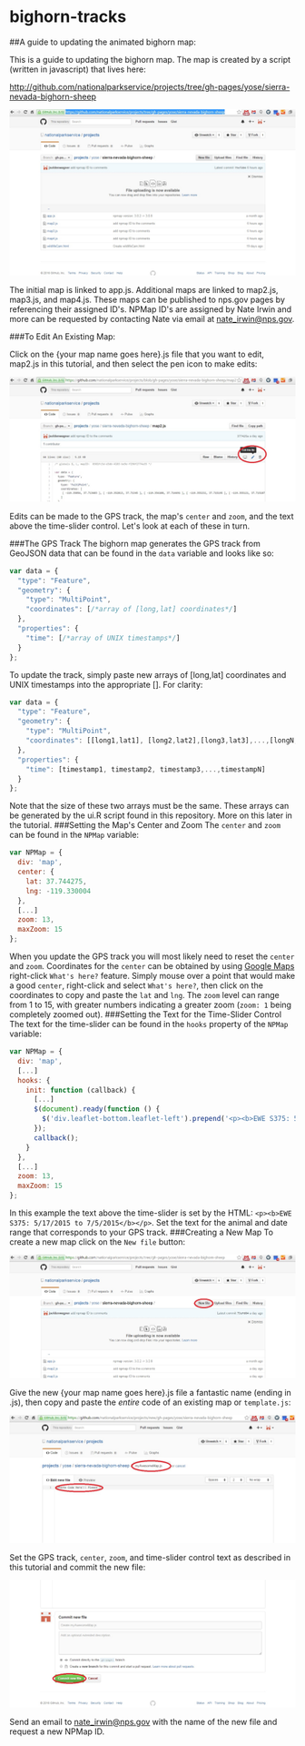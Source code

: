 # bighorn-tracks
##A guide to updating the animated bighorn map:

This is a guide to updating the bighorn map.  The map is created by a script (written in javascript) that lives here:
  
http://github.com/nationalparkservice/projects/tree/gh-pages/yose/sierra-nevada-bighorn-sheep
  
![](screenshots/mapScripts.jpg)
  
The initial map is linked to app.js. Additional maps are linked to map2.js, map3.js, and map4.js. 
These maps can be published to nps.gov pages by referencing their assigned ID's. NPMap ID's are assigned by Nate Irwin and more can be requested by contacting Nate via email at nate_irwin@nps.gov.
  
###To Edit An Existing Map: 

Click on the {your map name goes here}.js file that you want to edit, map2.js in this tutorial, and then select 
the pen icon to make edits:

![](screenshots/editJavascript.jpg)

Edits can be made to the GPS track, the map's `center` and `zoom`, and the text above the time-slider control. 
Let's look at each of these in turn.

###The GPS Track
The bighorn map generates the GPS track from GeoJSON data that can be found in the `data` variable and looks like so:
```javascript
var data = {
  "type": "Feature",
  "geometry": {
    "type": "MultiPoint",
    "coordinates": [/*array of [long,lat] coordinates*/]
  },
  "properties": {
    "time": [/*array of UNIX timestamps*/]
  }
};
```
To update the track, simply paste new arrays of [long,lat] coordinates and UNIX timestamps into the appropriate [].
For clarity:
```javascript
var data = {
  "type": "Feature",
  "geometry": {
    "type": "MultiPoint",
    "coordinates": [[long1,lat1], [long2,lat2],[long3,lat3],...,[longN,latN]]
  },
  "properties": {
    "time": [timestamp1, timestamp2, timestamp3,...,timestampN]
  }
};
```
Note that the size of these two arrays must be the same.  These arrays can be generated by the ui.R script found in this repository.
More on this later in the tutorial.
###Setting the Map's Center and Zoom
The `center` and `zoom` can be found in the `NPMap` variable:
```javascript
var NPMap = {
  div: 'map',
  center: {
    lat: 37.744275,
    lng: -119.330004
  },
  [...]
  zoom: 13,
  maxZoom: 15
};
```
When you update the GPS track you will most likely need to reset the `center` and `zoom`.  Coordinates for the `center` can be obtained by using [Google Maps](https://www.google.com/maps) right-click `What's here?` feature. Simply mouse over a point that would make a good `center`, right-click and select `What's here?`, then click on the coordinates to copy and paste the `lat` and `lng`. 
The `zoom` level can range from 1 to 15, with greater numbers indicating a greater zoom (`zoom: 1` being completely zoomed out).
###Setting the Text for the Time-Slider Control
The text for the time-slider can be found in the `hooks` property of the `NPMap` variable:
```javascript
var NPMap = {
  div: 'map',
  [...]
  hooks: {
    init: function (callback) {
      [...]
      $(document).ready(function () {
        $('div.leaflet-bottom.leaflet-left').prepend('<p><b>EWE S375: 5/17/2015 to 7/5/2015</b></p>');
      });
      callback();
    }
  },
  [...]
  zoom: 13,
  maxZoom: 15
};
```
In this example the text above the time-slider is set by the HTML: `<p><b>EWE S375: 5/17/2015 to 7/5/2015</b></p>`.
Set the text for the animal and date range that corresponds to your GPS track.
###Creating a New Map
To create a new map click on the `New file` button:

![](screenshots/newFile.jpg)

Give the new {your map name goes here}.js file a fantastic name (ending in .js), then copy and paste the _entire_ code of an existing map or `template.js`:

![](screenshots/newFilePaste.jpg)

Set the GPS track, `center`, `zoom`, and time-slider control text as described in this tutorial and commit the 
new file:

![](screenshots/commitNewFile.jpg)

Send an email to nate_irwin@nps.gov with the name of the new file and request a new NPMap ID.




